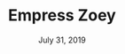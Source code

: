 ---
title: Empress Zoey
url: 'https://github.com/empress'
date: 'July 31, 2019'
image: empress.png
tags:
  - all
  - zoey
---